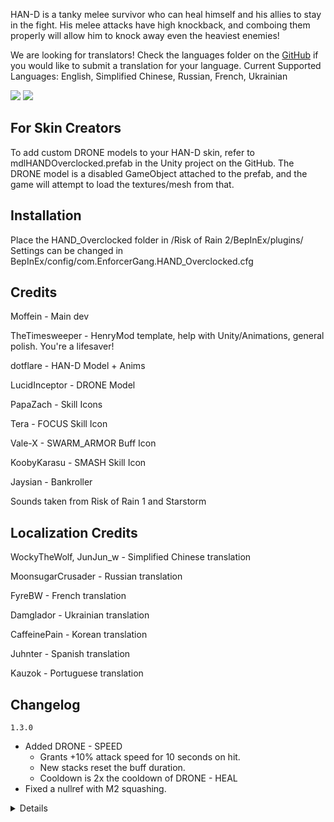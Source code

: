 HAN-D is a tanky melee survivor who can heal himself and his allies to stay in the fight. His melee attacks have high knockback, and comboing them properly will allow him to knock away even the heaviest enemies!

We are looking for translators! Check the languages folder on the [GitHub](https://github.com/Moffein/HAN-D_OVERCLOCKED/tree/master/language) if you would like to submit a translation for your language.
Current Supported Languages: English, Simplified Chinese, Russian, French, Ukrainian

[![](https://i.imgur.com/9pHqh2i.jpg)]()
[![](https://i.imgur.com/5HoCYrq.png)]()

## For Skin Creators

To add custom DRONE models to your HAN-D skin, refer to mdlHANDOverclocked.prefab in the Unity project on the GitHub. The DRONE model is a disabled GameObject attached to the prefab, and the game will attempt to load the textures/mesh from that.

## Installation

Place the HAND_Overclocked folder in /Risk of Rain 2/BepInEx/plugins/  
Settings can be changed in BepInEx/config/com.EnforcerGang.HAND_Overclocked.cfg

## Credits

Moffein - Main dev

TheTimesweeper - HenryMod template, help with Unity/Animations, general polish. You're a lifesaver!

dotflare - HAN-D Model + Anims

LucidInceptor - DRONE Model

PapaZach - Skill Icons

Tera - FOCUS Skill Icon

Vale-X - SWARM_ARMOR Buff Icon

KoobyKarasu - SMASH Skill Icon

Jaysian - Bankroller

Sounds taken from Risk of Rain 1 and Starstorm

## Localization Credits

WockyTheWolf, JunJun_w - Simplified Chinese translation

MoonsugarCrusader - Russian translation

FyreBW - French translation

Damglador - Ukrainian translation

CaffeinePain - Korean translation

Juhnter - Spanish translation

Kauzok - Portuguese translation

## Changelog

`1.3.0`

- Added DRONE - SPEED
	- Grants +10% attack speed for 10 seconds on hit.
	- New stacks reset the buff duration.
	- Cooldown is 2x the cooldown of DRONE - HEAL
- Fixed a nullref with M2 squashing.

<details>

`1.2.4` to `1.2.7`

- Added Brazilian Portuguese translation (Thanks Kauzok!)

`1.2.3`

- Added Spanish translation (Thanks Juhnter!)

`1.2.2`

- Lowered HURT/FORCED_REASSEMBLY screenshake by 80%
- Added screenshake scale config option.

`1.2.1`

- Added Korean translation (Thanks CaffeinePain!)

`1.2.0`

- Assetbundle/Soundbank are no longer embedded. This will reduce RAM usage.
- Updated CN localization.

`1.1.13`

- Fixed some code related to DRONE replacements on skins. (Thanks RandomlyAwesome!)

`1.1.12`

- Updated Ukrainian translation.

`1.1.11`

- Added Ukrainian translation (Thanks Damglador!)

`1.1.10`

- Added French translation (Thanks FyreBW!)

`1.1.9`

- SWARM_ARMOR now supports DroneMeld.

`1.1.8`

- Remembered to mark KingKombatArena as a softdependency so that it will always load before HAN-D.

`1.1.7`

- Updated SMASH to check InputBank instead of CharacterMotor.

`1.1.6`

- Minor tweak to HURT's self-force code.
	- HURT doesn't apply self-force if you are standing still. Before, this was checked via the CharacterMotor's move vector. Now it uses the actual Input move vector to check this.

`1.1.5`

- Fixed Scepter M2 anim not playing online.

`1.1.4`

- Fixed Mastery skin not being unlockable when using the Force Unlock config option.

`1.1.3`

- Fixed game not booting up with the Russian translation.

`1.1.2`

- Added Russian translation (Thanks MoonsugarCrusader!)

`1.1.1`

- Renamed Mastery skin. (Credits to Commando Gaming for the suggestion!)

`1.1.0`

- Added Mastery skin. (Thanks dotflare!)
	- Also thanks to TimeSweeper for getting it working in-game, and improving the mod's skin support!

- Updated portrait icon.
	- Old icon was from an older version of the mod when the textures were different.
	
- Fixed neck becoming tiny when looking backwards.

- SMASH
	- Replaced screenshake with subtle recoil.
	- Now only lunges forward if the forward movement button is pressed.
		- On gamepad, checks if movement input is within 50 degrees of the forward direction on either side.
	- Each enemy hit reduces lunge speed by 50%.
	
	*Adding extra control to this skill's movement. You can now easily choose whether you want to lunge or stay in place.*
	
- FORCED_REASSEMBLY
	- Increased fully charged hit OVERCLOCK extension time from 1.6s -> 2s

- FOCUS
	- Added a -30% speed penalty and +50 armor bonus.
	
	*Trying to make this feel more distinct from OVERCLOCK. Now has better crowdtanking potential, but worse mobility for chasing down enemies to keep your buff active.*
	
- DRONE
	- Healing allies with DRONE will now heal a minimum of 10% of their max HP.
		- Does not apply to your self-heal.
	- Fixed Spare Drone Parts and Illegal Drone Coolant interaction not working
		- DRONES are affected by the attack speed and on-hit effects of both items.
		- DRONES do NOT get the Spare Drone Parts minigun.
	
	*This should fix DRONES not being effective at healing NPCs that use AmbientLevel scaling (ex. Beetle Guards).*

`1.0.2`

- Added Simplified Chinese translation (Thanks WockyTheWolf and JunJun_w!)
- Added Spare Drone Parts item displays.
- Head can now rotate 360 degrees.
- Fixed DRONE not proccing on-impact effects like Behemoth.

`1.0.1`

- Changed default sort position from Before Rex to After MUL-T

`1.0.0`

- Rewrote the mod.
- Added new model + anims (made by dotflare)
- Added alt Primary and alt Utility.
- Added unlock condition.
	- Can be bypassed with Force Unlock config option.
- SWARM_ARMOR now gives damage reduction instead of armor.
- Added EmoteAPI support.
- Added ItemDisplays
- Added 3 built-in emotes.

*Special thanks to Jaysian for commissioning dotflare for the new HAN-D Model/Anims!*

</details>